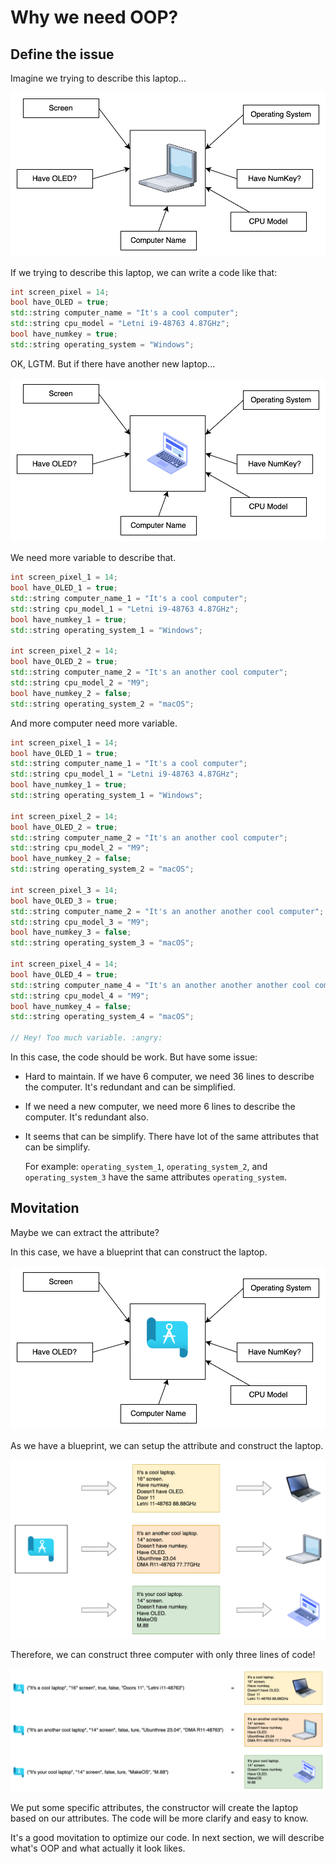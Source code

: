 # Why we need OOP?

## Define the issue

Imagine we trying to describe this laptop...

<img src="../assets/Computer.png" alt="Computer" style="zoom: 67%;" />

If we trying to describe this laptop, we can write a code like that:

```cpp
int screen_pixel = 14;
bool have_OLED = true;
std::string computer_name = "It's a cool computer";
std::string cpu_model = "Letni i9-48763 4.87GHz";
bool have_numkey = true;
std::string operating_system = "Windows";
```

OK, LGTM. But if there have another new laptop...

<img src="../assets/NewComputer.png" alt="Computer" style="zoom: 67%;" />

We need more variable to describe that.

```cpp
int screen_pixel_1 = 14;
bool have_OLED_1 = true;
std::string computer_name_1 = "It's a cool computer";
std::string cpu_model_1 = "Letni i9-48763 4.87GHz";
bool have_numkey_1 = true;
std::string operating_system_1 = "Windows";

int screen_pixel_2 = 14;
bool have_OLED_2 = true;
std::string computer_name_2 = "It's an another cool computer";
std::string cpu_model_2 = "M9";
bool have_numkey_2 = false;
std::string operating_system_2 = "macOS";
```

And more computer need more variable.

```cpp
int screen_pixel_1 = 14;
bool have_OLED_1 = true;
std::string computer_name_1 = "It's a cool computer";
std::string cpu_model_1 = "Letni i9-48763 4.87GHz";
bool have_numkey_1 = true;
std::string operating_system_1 = "Windows";

int screen_pixel_2 = 14;
bool have_OLED_2 = true;
std::string computer_name_2 = "It's an another cool computer";
std::string cpu_model_2 = "M9";
bool have_numkey_2 = false;
std::string operating_system_2 = "macOS";

int screen_pixel_3 = 14;
bool have_OLED_3 = true;
std::string computer_name_2 = "It's an another another cool computer";
std::string cpu_model_3 = "M9";
bool have_numkey_3 = false;
std::string operating_system_3 = "macOS";

int screen_pixel_4 = 14;
bool have_OLED_4 = true;
std::string computer_name_4 = "It's an another another another cool computer";
std::string cpu_model_4 = "M9";
bool have_numkey_4 = false;
std::string operating_system_4 = "macOS";

// Hey! Too much variable. :angry:
```

In this case, the code should be work. But have some issue:

- Hard to maintain. If we have 6 computer, we need 36 lines to describe the computer. It's redundant and can be simplified.

- If we need a new computer, we need more 6 lines to describe the computer. It's redundant also.

- It seems that can be simplify. There have lot of the same attributes that can be simplify.

  For example: `operating_system_1`, `operating_system_2`, and `operating_system_3` have the same attributes `operating_system`.

## Movitation

Maybe we can extract the attribute?

In this case, we have a blueprint that can construct the laptop.

<img src="../assets/Blueprint.png" alt="Computer" style="zoom: 67%;" />

As we have a blueprint, we can setup the attribute and construct the laptop.

<img src="../assets/Blueprint-to-computer.png" alt="Computer" style="zoom: 50%;" />

Therefore, we can construct three computer with only three lines of code!

<img src="../assets/Blueprint-function-to-computer.png" alt="Computer" style="zoom: 50%;" />

We put some specific attributes, the constructor will create the laptop based on our attributes. The code will be more clarify and easy to know.

It's a good movitation to optimize our code. In next section, we will describe what's OOP and what actually it look likes.
